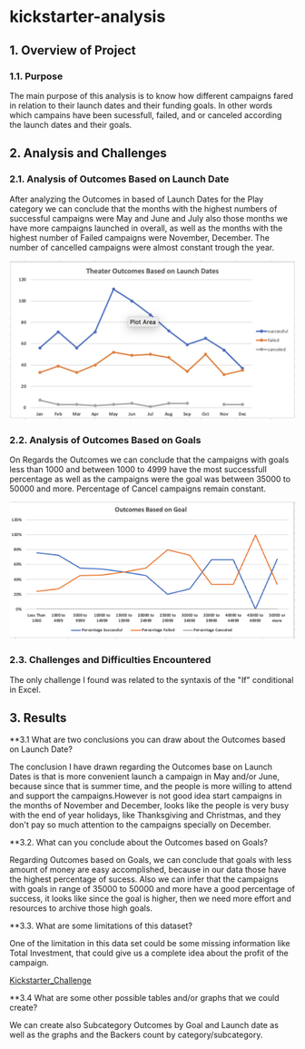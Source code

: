 # kickstarter-analysis
## 1. Overview of Project

### 1.1. Purpose
The main purpose of this analysis is to know how different campaigns fared in relation to their launch dates and their funding goals. In other words which campains have been sucessfull, failed, and or canceled according the launch dates and their goals.

## 2. Analysis and Challenges

### 2.1. Analysis of Outcomes Based on Launch Date
After analyzing the Outcomes in based of Launch Dates for the Play category we can conclude that the months with the highest numbers of successful campaigns were May and June and July also those months we have more campaigns launched in overall, as well as the months with the highest number of Failed campaigns were November, December.
The number of cancelled campaigns were almost constant trough the year.
	
![Outcome vs LaunchDate](/Resources/Theater_Outcomes_vs_Launch.png)

### 2.2.  Analysis of Outcomes Based on Goals

On Regards the Outcomes we can conclude that the campaigns with goals less than 1000 and between 1000 to 4999 have the most successfull percentage as well as the campaigns were the goal was between 35000 to 50000 and more. Percentage of Cancel campaigns remain constant. 

![Outcomes vs Goals](/Resources/Outcomes_vs_Goals.png)

### 2.3. Challenges and Difficulties Encountered
The only challenge I found was related to the syntaxis of the "If" conditional in Excel.


## 3. Results
**3.1 What are two conclusions you can draw about the Outcomes based on Launch Date?

The conclusion I have drawn regarding the Outcomes base on Launch Dates is that is more convenient launch a campaign in May and/or June, because since that is summer time, and the people is more willing to attend and support the campaigns.However is not good idea start campaigns in the months of November and December, looks like the people is very busy with the end of year holidays, like Thanksgiving and Christmas, and they don't pay so much attention to the campaigns specially on December.

**3.2. What can you conclude about the Outcomes based on Goals?

Regarding Outcomes based on Goals, we can conclude that goals with less amount of money are easy accomplished, because in our data those have the highest percentage of sucess. Also we can infer that the campaigns with goals in range of 35000 to 50000 and more have a good percentage of success, it looks like since the goal is higher, then we need more effort and 
resources to archive those high goals.
  

**3.3. What are some limitations of this dataset?
	
One of the limitation in this data set could be some missing information like Total Investment, that could give us a complete idea about the profit of the campaign.

[Kickstarter_Challenge](/Resources/Kickstarter_Challenge.xlsx)

	
**3.4 What are some other possible tables and/or graphs that we could create?

We can create also Subcategory Outcomes by Goal and Launch date as well as the graphs and the Backers count by category/subcategory.

